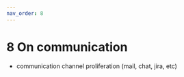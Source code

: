```yaml
---
nav_order: 8
---
```

# 8 On communication

- communication channel proliferation (mail, chat, jira, etc)
